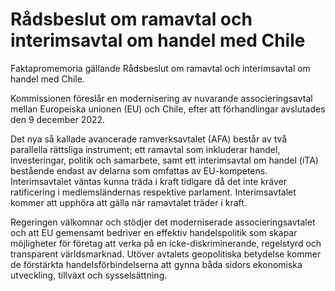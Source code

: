 # Rådsbeslut om ramavtal och interimsavtal om handel med Chile

Faktapromemoria gällande Rådsbeslut om ramavtal och interimsavtal om handel med Chile.

Kommissionen föreslår en modernisering av nuvarande associeringsavtal
mellan Europeiska unionen (EU) och Chile, efter att förhandlingar avslutades
den 9 december 2022\.

Det nya så kallade avancerade ramverksavtalet (AFA) består av två parallella rättsliga instrument; ett ramavtal som inkluderar handel, investeringar, politik och samarbete, samt ett interimsavtal om handel (iTA) bestående endast av delarna som omfattas av EU\-kompetens. Interimsavtalet väntas kunna träda i kraft tidigare då det inte kräver ratificering i medlemsländernas respektive parlament. Interimsavtalet kommer att upphöra att gälla när ramavtalet träder i kraft.

Regeringen välkomnar och stödjer det moderniserade associeringsavtalet och att EU gemensamt bedriver en effektiv handelspolitik som skapar möjligheter för företag att verka på en icke\-diskriminerande, regelstyrd och transparent världsmarknad. Utöver avtalets geopolitiska betydelse kommer de förstärkta handelsförbindelserna att gynna båda sidors ekonomiska utveckling, tillväxt och sysselsättning.

